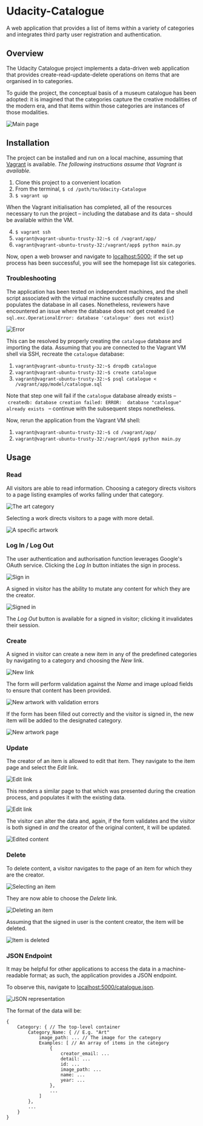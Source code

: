 # Udacity-Catalogue
A web application that provides a list of items within a variety of categories and integrates third party user registration and authentication.

## Overview

The Udacity Catalogue project implements a data-driven web application that provides create-read-update-delete operations on items that are organised in to categories.

To guide the project, the conceptual basis of a museum catalogue has been adopted: it is imagined that the categories capture the creative modalities of the modern era, and that items within those categories are instances of those modalities.

![Main page](./screenshots/main_page.png)

## Installation

The project can be installed and run on a local machine, assuming that [Vagrant](https://www.vagrantup.com) is available. _The following instructions assume that Vagrant is available._

1. Clone this project to a convenient location
2. From the terminal, `$ cd /path/to/Udacity-Catalogue`
3. `$ vagrant up`

 When the Vagrant initialisation has completed, all of the resources necessary to run the project – including the database and its data – should be available within the VM.

4. `$ vagrant ssh`
5. `vagrant@vagrant-ubuntu-trusty-32:~$ cd /vagrant/app/`
6. `vagrant@vagrant-ubuntu-trusty-32:/vagrant/app$ python main.py `

Now, open a web browser and navigate to [localhost:5000](http://localhost:5000); if the set up process has been successful, you will see the homepage list six categories.

### Troubleshooting

The application has been tested on independent machines, and the shell script associated with the virtual machine successfully creates and populates the database in all cases. Nonetheless, reviewers have encountered an issue where the database does not get created (i.e `sql.exc.OperationalError: database 'catalogue' does not exist`)

![Error](./screenshots/error.png)

This can be resolved by properly creating the `catalogue` database and importing the data. Assuming that you are connected to the Vagrant VM shell	 via SSH, recreate the `catalogue` database:

1. `vagrant@vagrant-ubuntu-trusty-32:~$ dropdb catalogue`
2. `vagrant@vagrant-ubuntu-trusty-32:~$ create catalogue`
3. `vagrant@vagrant-ubuntu-trusty-32:~$ psql catalogue < /vagrant/app/model/catalogue.sql`

Note that step one will fail if the `catalogue` database already exists – `createdb: database creation failed: ERROR:  database "catalogue" already exists
` – continue with the subsequent steps nonetheless.

Now, rerun the application from the Vagrant VM shell:

1. `vagrant@vagrant-ubuntu-trusty-32:~$ cd /vagrant/app/`
2. `vagrant@vagrant-ubuntu-trusty-32:/vagrant/app$ python main.py`


## Usage

### Read

All visitors are able to read information. Choosing a category directs visitors to a page listing examples of works falling under that category.

![The art category](./screenshots/art.png)

Selecting a work directs visitors to a page with more detail.

![A specific artwork](./screenshots/artwork.png)


### Log In / Log Out

The user authentication and authorisation function leverages Google's OAuth service. Clicking the _Log In_ button initiates the sign in process.

![Sign in](./screenshots/sign_in.png)

A signed in visitor has the ability to mutate any content for which they are the creator.

![Signed in](./screenshots/signed_in.png)

The _Log Out_ button is available for a signed in visitor; clicking it invalidates their session.

### Create

A signed in visitor can create a new item in any of the predefined categories by navigating to a category and choosing the _New_ link.

![New link](./screenshots/new_link.png)

The form will perform validation against the _Name_ and image upload fields to ensure that content has been provided.

![New artwork with validation errors](./screenshots/new_artwork.png)

If the form has been filled out correctly and the visitor is signed in, the new item will be added to the designated category.

![New artwork page](./screenshots/new_artwork_detail.png)

### Update

The creator of an item is allowed to edit that item. They navigate to the item page and select the _Edit_ link.

![Edit link](./screenshots/edit_link.png)

This renders a similar page to that which was presented during the creation process, and populates it with the existing data.

![Edit link](./screenshots/editing.png)

The visitor can alter the data and, again, if the form validates and the visitor is both signed in _and_ the creator of the original content, it will be updated.

![Edited content](./screenshots/edited.png)

### Delete

To delete content, a visitor navigates to the page of an item for which they are the creator.

![Selecting an item](./screenshots/select_an_item.png)

They are now able to choose the _Delete_ link.

![Deleting an item](./screenshots/delete_an_item.png)

Assuming that the signed in user is the content creator, the item will be deleted.

![Item is deleted](./screenshots/deleted_item.png)

### JSON Endpoint

It may be helpful for other applications to access the data in a machine-readable format; as such, the application provides a JSON endpoint.

To observe this, navigate to [localhost:5000/catalogue.json](http://localhost:5000/catalogue.json).

![JSON representation](./screenshots/json.png)

The format of the data will be:

```
{
	Category: { // The top-level container
		Category_Name: { // E.g. "Art"
			image_path: ... // The image for the category
			Examples: [ // An array of items in the category
				{
					creator_email: ...
					detail: ...
					id: ...
					image_path: ...
					name: ...
					year: ...
				},
				...
			]
		},
		...
	}
}
					
```